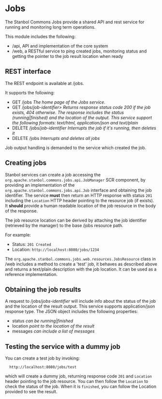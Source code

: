 Jobs
==================

The Stanbol Commons Jobs provide a shared API and rest service for running 
and monitoring long term operations.

This module includes the following:

* /api, API and implementation of the core system
* /web, a RESTful service to ping created jobs, monitoring status and getting the pointer to the job result location when ready


REST interface
------------------

The REST endpoint is available at /jobs.

It supports the following:

- GET /jobs *The home page of the Jobs service.*
- GET /jobs/*job-identifier>* *Returns response status code 200 if the job exists, 404 otherwise. The response includes the status (running|finished) 
and the location of the output. This service support the following formats: text/html, application/json and text/plain* 
- DELETE /jobs/*job-identifier* *Interrupts the job if it's running, then deletes it*
- DELETE /jobs *Interrupts and deletes all jobs*

Job output handling is demanded to the service which created the job.


Creating jobs
------------------
Stanbol services can create a job accessing the `org.apache.stanbol.commons.jobs.api.JobManager` SCR component, 
by providing an implementation of the `org.apache.stanbol.commons.jobs.api.Job` interface and obtaining the job identifier.
The service **must** then return an HTTP response with status `201` including the 
`Location` HTTP header pointing to the resource job (if exists). It **should** provide a human readable location of the job 
resource in the body of the response.

The job resource location can be
derived by attaching the job identifier (retrieved by the manager) to the base /jobs resource path.

For example:

* Status: `201 Created`
* Location: `http://localhost:8080/jobs/1234`

The `org.apache.stanbol.commons.jobs.web.resources.JobsResource` class in /web includes a method to create a 'test' job, 
it behaves as described above and returns a text/plain description with the job location.
It can be used as a reference implementation.


Obtaining the job results
------------------
A request to /jobs/*jobs-identifier* will include info about the status of the job and the location of the result output. 
This service supports application/json response type. 
The JSON object includes the following properties:

- status *can be running|finished*
- location *point to the location of the result*
- messages *can include a list of messages*


Testing the service with a dummy job
------------------
You can create a test job by invoking:

      http://localhost:8080/jobs/test
 
which will create a dummy job, returning response code `201` and `Location` header pointing to the job resource.
You can then follow the `Location` to check the status of the job. When it is `finished`, you can follow the Location provided
to see the result.
